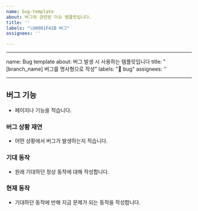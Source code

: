 ```yaml
---
name: bug-template
about: 버그와 관련된 이슈 템플릿입니다.
title: ''
labels: "\U0001F41B 버그"
assignees: ''

---
```


---
name: Bug template
about: 버그 발생 시 사용하는 템플릿입니다
title: "[branch_name] 버그를 명사형으로 작성"
labels: ":bug: bug"
assignees: ''

---

## 버그 기능
- 페이지나 기능을 적습니다.

### 버그 상황 재연
- 어떤 상황에서 버그가 발생하는지 적습니다.

### 기대 동작
- 원래 기대하던 정상 동작에 대해 작성합니다.

### 현재 동작
- 기대하던 동작에 반해 지금 문제가 되는 동작을 작성합니다.
